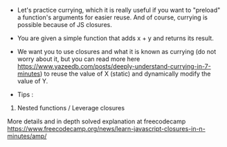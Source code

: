 * Let's practice currying, which it is really useful if you want to "preload" a function's arguments for easier reuse. And of course, currying is possible because of JS closures.

* You are given a simple function that adds x + y and returns its result. 

* We want you to use closures and what it is known as currying (do not worry about it, but you can read more here https://www.yazeedb.com/posts/deeply-understand-currying-in-7-minutes) to reuse the value of X (static) and dynamically modify the value of Y.

* Tips :
1. Nested functions / Leverage closures



More details and in depth solved explanation at freecodecamp https://www.freecodecamp.org/news/learn-javascript-closures-in-n-minutes/amp/